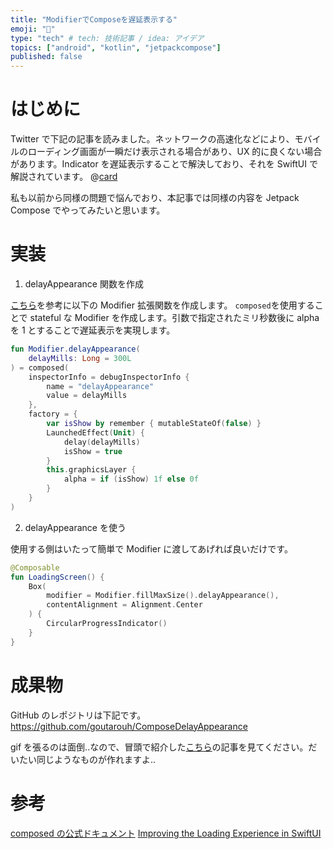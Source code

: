 ```yaml
---
title: "ModifierでComposeを遅延表示する"
emoji: "🎃"
type: "tech" # tech: 技術記事 / idea: アイデア
topics: ["android", "kotlin", "jetpackcompose"]
published: false
---
```


# はじめに

Twitter で下記の記事を読みました。ネットワークの高速化などにより、モバイルのローディング画面が一瞬だけ表示される場合があり、UX 的に良くない場合があります。Indicator を遅延表示することで解決しており、それを SwiftUI で解説されています。
@[card](https://www.photoroom.com/tech/improving-loading-experience-in-swiftui/)

私も以前から同様の問題で悩んでおり、本記事では同様の内容を Jetpack Compose でやってみたいと思います。

# 実装

1. delayAppearance 関数を作成

[こちら](<https://developer.android.com/reference/kotlin/androidx/compose/ui/package-summary#(androidx.compose.ui.Modifier).composed(kotlin.Function1,%20kotlin.Function1)>)を参考に以下の Modifier 拡張関数を作成します。
`composed`を使用することで stateful な Modifier を作成します。引数で指定されたミリ秒数後に alpha を 1 とすることで遅延表示を実現します。

```kt
fun Modifier.delayAppearance(
    delayMills: Long = 300L
) = composed(
    inspectorInfo = debugInspectorInfo {
        name = "delayAppearance"
        value = delayMills
    },
    factory = {
        var isShow by remember { mutableStateOf(false) }
        LaunchedEffect(Unit) {
            delay(delayMills)
            isShow = true
        }
        this.graphicsLayer {
            alpha = if (isShow) 1f else 0f
        }
    }
)
```

2. delayAppearance を使う

使用する側はいたって簡単で Modifier に渡してあげれば良いだけです。

```kt
@Composable
fun LoadingScreen() {
    Box(
        modifier = Modifier.fillMaxSize().delayAppearance(),
        contentAlignment = Alignment.Center
    ) {
        CircularProgressIndicator()
    }
}
```

# 成果物

GitHub のレポジトリは下記です。
https://github.com/goutarouh/ComposeDelayAppearance

gif を張るのは面倒..なので、冒頭で紹介した[こちら](https://www.photoroom.com/tech/improving-loading-experience-in-swiftui/)の記事を見てください。だいたい同じようなものが作れますよ..

# 参考

[composed の公式ドキュメント](<https://developer.android.com/reference/kotlin/androidx/compose/ui/package-summary#(androidx.compose.ui.Modifier).composed(kotlin.Function1,%20kotlin.Function1)>)
[Improving the Loading Experience in SwiftUI](https://www.photoroom.com/tech/improving-loading-experience-in-swiftui/)
